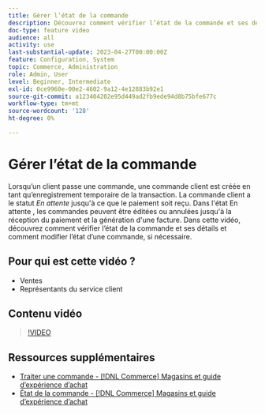 ```yaml
---
title: Gérer l’état de la commande
description: Découvrez comment vérifier l’état de la commande et ses détails, et comment modifier l’état d’une commande.
doc-type: feature video
audience: all
activity: use
last-substantial-update: 2023-04-27T00:00:00Z
feature: Configuration, System
topic: Commerce, Administration
role: Admin, User
level: Beginner, Intermediate
exl-id: 0ce9960e-00e2-4602-9a12-4e12883b92e1
source-git-commit: a123404202e95d449ad2fb9ede94d8b75bfe677c
workflow-type: tm+mt
source-wordcount: '128'
ht-degree: 0%

---
```


# Gérer l’état de la commande

Lorsqu’un client passe une commande, une commande client est créée en tant qu’enregistrement temporaire de la transaction. La commande client a le statut _En attente_ jusqu&#39;à ce que le paiement soit reçu. Dans l&#39;état En attente , les commandes peuvent être éditées ou annulées jusqu&#39;à la réception du paiement et la génération d&#39;une facture. Dans cette vidéo, découvrez comment vérifier l’état de la commande et ses détails et comment modifier l’état d’une commande, si nécessaire.

## Pour qui est cette vidéo ?

- Ventes
- Représentants du service client

## Contenu vidéo

>[!VIDEO](https://video.tv.adobe.com/v/343935?quality=12&learn=on)

## Ressources supplémentaires

- [Traiter une commande - [!DNL Commerce] Magasins et guide d’expérience d’achat](https://experienceleague.adobe.com/docs/commerce-admin/stores-sales/order-management/orders/order-processing.html#process-an-order)
- [État de la commande - [!DNL Commerce] Magasins et guide d’expérience d’achat](https://experienceleague.adobe.com/docs/commerce-admin/stores-sales/order-management/orders/order-status.html)
